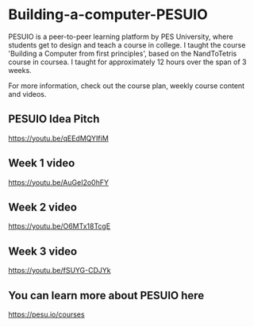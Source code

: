 # Building-a-computer-PESUIO

PESUIO is a peer-to-peer learning platform by PES University, where students get to design and teach a course in college. I taught the course 'Building a Computer from first principles', based on the NandToTetris course in coursea. I taught for approximately 12 hours over the span of 3 weeks.

For more information, check out the course plan, weekly course content and videos.

## PESUIO Idea Pitch
https://youtu.be/qEEdMQYIfiM

## Week 1 video
https://youtu.be/AuGeI2o0hFY

## Week 2 video
https://youtu.be/O6MTx18TcgE

## Week 3 video
https://youtu.be/fSUYG-CDJYk

## You can learn more about PESUIO here
https://pesu.io/courses
